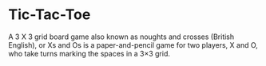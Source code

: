 # Tic-Tac-Toe
A 3 X 3 grid board game also known as noughts and crosses (British English), or Xs and Os is a paper-and-pencil game for two players, X and O, who take turns marking the spaces in a 3×3 grid.
